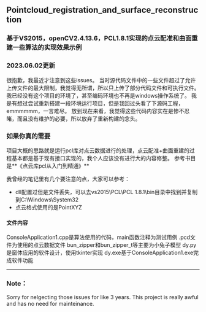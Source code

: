 ## Pointcloud_registration_and_surface_reconstruction
### 基于VS2015，openCV2.4.13.6，PCL1.8.1实现的点云配准和曲面重建一些算法的实现效果示例

### 2023.06.02更新
很抱歉，我最近才注意到这些issues。
当时源代码文件中的一些文件超过了允许上传文件的最大限制，我觉得无所谓，所以只上传了部分代码文件和可执行文件。
我已经没有这个项目的环境了，甚至编码环境也不再是windows操作系统了。
我是有想过尝试重新搭建一段环境运行项目，但是我回过头看了下源码工程，emmmmmm，一言难尽。
放到现在来看，我觉得这些代码内容实在是惨不忍睹，而且没有维护的必要，所以放弃了重新构建的念头。

### 如果你真的需要
项目大概的思路就是运行pcl库对点云数据进行的处理，点云配准+曲面重建的过程基本都是基于现有接口实现的，我个人应该没有进行大的内容修整。
参考书目是**《点云库pcl从入门到精通》**

我曾经的笔记里有几个要注意的点，大家可以参考：
* dll配置过但是文件丢失，可以去vs2015\PCL\PCL 1.8.1\bin目录中找到并复制到C:\Windows\System32
* 点云格式使用的是PointXYZ

#### 文件内容
ConsoleApplication1.cpp是算法使用的代码，main函数注释为测试用例
.pcd文件为使用的点云数据文件
bun_zipper和bun_zipper_t等主要为小兔子模型
dy.py是窗体应用的软件设计，使用tkinter实现
dy.exe基于ConsoleApplication1.exe完成软件功能

---
### Note：
Sorry for nelgecting those issues for like 3 years.
This project is really awful and has no need for mainteinance.
